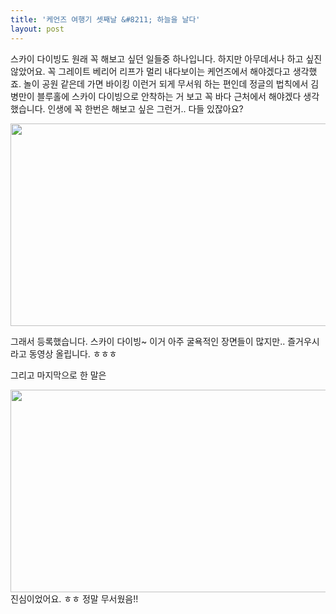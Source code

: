 ```yaml
---
title: '케언즈 여행기 셋째날 &#8211; 하늘을 날다'
layout: post
---
```

스카이 다이빙도 원래 꼭 해보고 싶던 일들중 하나입니다. 하지만 아무데서나 하고 싶진 않았어요. 꼭 그레이트 베리어 리프가 멀리 내다보이는 케언즈에서 해야겠다고 생각했죠. 놀이 공원 같은데 가면 바이킹 이런거 되게 무서워 하는 편인데 정글의 법칙에서 김병만이 블루홀에 스카이 다이빙으로 안착하는 거 보고 꼭 바다 근처에서 해야겠다 생각했습니다. 인생에 꼭 한번은 해보고 싶은 그런거.. 다들 있잖아요?

<p style="text-align: center;">
  <img class="aligncenter" alt="" src="https://fbcdn-sphotos-g-a.akamaihd.net/hphotos-ak-ash3/1479369_10151890789603248_1337045644_n.jpg" width="576" height="324" />
</p>

그래서 등록했습니다. 스카이 다이빙~ 이거 아주 굴욕적인 장면들이 많지만.. 즐거우시라고 동영상 올립니다. ㅎㅎㅎ

<p style="text-align: center;">
</p>

<p style="text-align: left;">
  그리고 마지막으로 한 말은
</p>

<p style="text-align: left;">
  <img class="aligncenter" alt="" src="https://fbcdn-sphotos-f-a.akamaihd.net/hphotos-ak-ash3/578159_10151890799638248_493437555_n.jpg" width="576" height="324" /><br /> 진심이었어요. ㅎㅎ 정말 무서웠음!!
</p>
